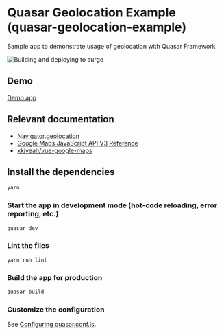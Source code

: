 # Quasar Geolocation Example (quasar-geolocation-example)

Sample app to demonstrate usage of geolocation with Quasar Framework

![Building and deploying to surge](https://github.com/tomers/quasar-geolocation-example/workflows/Building%20and%20deploying%20to%20surge/badge.svg)

## Demo
[Demo app](https://quasar-geolocation-example.surge.sh/)

## Relevant documentation
- [Navigator.geolocation](https://developer.mozilla.org/en-US/docs/Web/API/Navigator/geolocation)
- [Google Maps JavaScript API V3 Reference](https://developers.google.com/maps/documentation/javascript/reference)
- [xkjyeah/vue-google-maps](https://github.com/xkjyeah/vue-google-maps)

## Install the dependencies
```bash
yarn
```

### Start the app in development mode (hot-code reloading, error reporting, etc.)
```bash
quasar dev
```

### Lint the files
```bash
yarn run lint
```

### Build the app for production
```bash
quasar build
```

### Customize the configuration
See [Configuring quasar.conf.js](https://quasar.dev/quasar-cli/quasar-conf-js).

